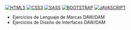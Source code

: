 [![HTML5](https://img.shields.io/badge/HTML5-F64A1D?style=for-the-badge&logo=HTML5&logoColor=white&labelColor=101010)]()
[![CSS3](https://img.shields.io/badge/CSS3-196FB4?style=for-the-badge&logo=CSS3&logoColor=white&labelColor=101010)]()
[![SASS](https://img.shields.io/badge/SASS-C76494?style=for-the-badge&logo=SASS&logoColor=white&labelColor=101010)]()
[![BOOTSTRAP](https://img.shields.io/badge/BOOTSTRAP-7010EF?style=for-the-badge&logo=BOOTSTRAP&logoColor=white&labelColor=101010)]()
[![JAVASCRIPT](https://img.shields.io/badge/JAVASCRIPT-EFD81D?style=for-the-badge&logo=JAVASCRIPT&logoColor=white&labelColor=101010)]()

 - Ejercicios de Lenguaje de Marcas DAW/DAM
 - Ejercicios de Diseño de Interfaces DAW/DAM
